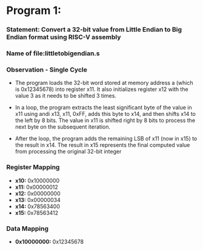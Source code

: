 # Program 1: 
### Statement: Convert a 32-bit value from Little Endian to Big Endian format using RISC-V assembly

### Name of file:littletobigendian.s


### Observation - Single Cycle
- The program loads the 32-bit word stored at memory address a (which is 0x12345678) into register x11. It also initializes register x12 with the value 3 as it needs to be shifted 3 times.

- In a loop, the program extracts the least significant byte of the value in x11 using andi x13, x11, 0xFF, adds this byte to x14, and then shifts x14 to the left by 8 bits. The value in x11 is shifted right by 8 bits to process the next byte on the subsequent iteration. 

- After the loop, the program adds the remaining LSB of x11 (now in x15) to the result in x14. The result in x15 represents the final computed value from processing the original 32-bit integer 

### Register Mapping
- **x10:** 0x10000000
- **x11:** 0x00000012
- **x12:** 0x00000000
- **x13:** 0x00000034
- **x14:** 0x78563400
- **x15:** 0x78563412

### Data Mapping
- **0x10000000:** 0x12345678

